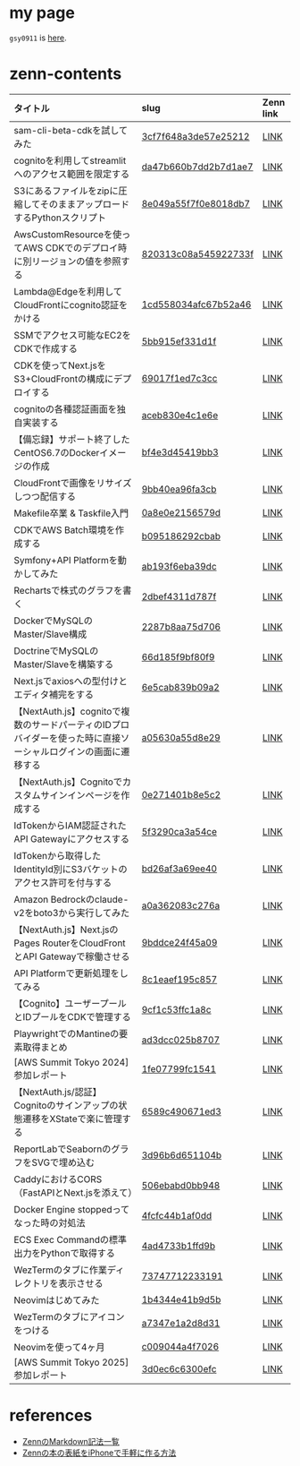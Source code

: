 # my page

`gsy0911` is [here](https://zenn.dev/gsy0911).

# zenn-contents

| タイトル                                                              | slug                                                       | Zenn link                                                          |
|:------------------------------------------------------------------|:-----------------------------------------------------------|:-------------------------------------------------------------------|
| sam-cli-beta-cdkを試してみた                                            | [3cf7f648a3de57e25212](./articles/3cf7f648a3de57e25212.md) | [LINK](https://zenn.dev/gsy0911/articles/3cf7f648a3de57e25212)     |
| cognitoを利用してstreamlitへのアクセス範囲を限定する                                | [da47b660b7dd2b7d1ae7](./articles/da47b660b7dd2b7d1ae7.md) | [LINK](https://zenn.dev/gsy0911/articles/da47b660b7dd2b7d1ae7)     |
| S3にあるファイルをzipに圧縮してそのままアップロードするPythonスクリプト                         | [8e049a55f7f0e8018db7](./articles/8e049a55f7f0e8018db7.md) | [LINK](https://zenn.dev/gsy0911/articles/8e049a55f7f0e8018db7)     |
| AwsCustomResourceを使ってAWS CDKでのデプロイ時に別リージョンの値を参照する                 | [820313c08a545922733f](./articles/820313c08a545922733f.md) | [LINK](https://zenn.dev/gsy0911/articles/820313c08a545922733f)     |
| Lambda@Edgeを利用してCloudFrontにcognito認証をかける                          | [1cd558034afc67b52a46](./articles/1cd558034afc67b52a46.md) | [LINK](https://zenn.dev/gsy0911/articles/1cd558034afc67b52a46)     |
| SSMでアクセス可能なEC2をCDKで作成する                                           | [5bb915ef331d1f](./articles/5bb915ef331d1f.md)             | [LINK](https://zenn.dev/gsy0911/articles/5bb915ef331d1f)           |
| CDKを使ってNext.jsをS3+CloudFrontの構成にデプロイする                            | [69017f1ed7c3cc](./articles/69017f1ed7c3cc.md)             | [LINK](https://zenn.dev/gsy0911/articles/69017f1ed7c3cc)           |
| cognitoの各種認証画面を独自実装する                                             | [aceb830e4c1e6e](./articles/aceb830e4c1e6e.md)             | [LINK](https://zenn.dev/gsy0911/articles/aceb830e4c1e6e)           |
| 【備忘録】サポート終了したCentOS6.7のDockerイメージの作成                              | [bf4e3d45419bb3](./articles/bf4e3d45419bb3.md)             | [LINK](https://zenn.dev/gsy0911/articles/bf4e3d45419bb3)           |
| CloudFrontで画像をリサイズしつつ配信する                                         | [9bb40ea96fa3cb](./articles/9bb40ea96fa3cb.md)             | [LINK](https://zenn.dev/gsy0911/articles/9bb40ea96fa3cb)           |
| Makefile卒業 & Taskfile入門                                           | [0a8e0e2156579d](./articles/0a8e0e2156579d.md)             | [LINK](https://zenn.dev/gsy0911/articles/0a8e0e2156579d)           |
| CDKでAWS Batch環境を作成する                                              | [b095186292cbab](./articles/b095186292cbab.md)             | [LINK](https://zenn.dev/gsy0911/articles/b095186292cbab)           |
| Symfony+API Platformを動かしてみた                                       | [ab193f6eba39dc](./articles/ab193f6eba39dc.md)             | [LINK](https://zenn.dev/gsy0911/articles/ab193f6eba39dc)           |
| Rechartsで株式のグラフを書く                                                | [2dbef4311d787f](./articles/2dbef4311d787f.md)             | [LINK](https://zenn.dev/gsy0911/articles/2dbef4311d787f)           |
| DockerでMySQLのMaster/Slave構成                                       | [2287b8aa75d706](./articles/2287b8aa75d706.md)             | [LINK](https://zenn.dev/gsy0911/articles/2287b8aa75d706)           |
| DoctrineでMySQLのMaster/Slaveを構築する                                  | [66d185f9bf80f9](./articles/66d185f9bf80f9.md)             | [LINK](https://zenn.dev/gsy0911/articles/66d185f9bf80f9)           |
| Next.jsでaxiosへの型付けとエディタ補完をする                                      | [6e5cab839b09a2](./articles/6e5cab839b09a2.md)             | [LINK](https://zenn.dev/gsy0911/articles/6e5cab839b09a2)           |
| 【NextAuth.js】cognitoで複数のサードパーティのIDプロバイダーを使った時に直接ソーシャルログインの画面に遷移する | [a05630a55d8e29](./articles/a05630a55d8e29.md)             | [LINK](https://zenn.dev/gsy0911/articles/a05630a55d8e29)           |
| 【NextAuth.js】Cognitoでカスタムサインインページを作成する                            | [0e271401b8e5c2](./articles/0e271401b8e5c2.md)             | [LINK](https://zenn.dev/gsy0911/articles/0e271401b8e5c2)           |
| IdTokenからIAM認証されたAPI Gatewayにアクセスする                               | [5f3290ca3a54ce](./articles/5f3290ca3a54ce.md)             | [LINK](https://zenn.dev/gsy0911/articles/5f3290ca3a54ce)           |
| IdTokenから取得したIdentityId別にS3バケットのアクセス許可を付与する                       | [bd26af3a69ee40](./articles/bd26af3a69ee40.md)             | [LINK](https://zenn.dev/gsy0911/articles/bd26af3a69ee40)           |
| Amazon Bedrockのclaude-v2をboto3から実行してみた                            | [a0a362083c276a](./articles/a0a362083c276a.md)             | [LINK](https://zenn.dev/gsy0911/articles/a0a362083c276a)           |
| 【NextAuth.js】Next.jsのPages RouterをCloudFrontとAPI Gatewayで稼働させる    | [9bddce24f45a09](./articles/9bddce24f45a09.md)             | [LINK](https://zenn.dev/gsy0911/articles/9bddce24f45a09)           |
| API Platformで更新処理をしてみる                                            | [8c1eaef195c857](./articles/8c1eaef195c857.md)             | [LINK](https://zenn.dev/gsy0911/articles/8c1eaef195c857)           |
| 【Cognito】ユーザープールとIDプールをCDKで管理する                                   | [9cf1c53ffc1a8c](./articles/9cf1c53ffc1a8c.md)             | [LINK](https://zenn.dev/gsy0911/articles/9cf1c53ffc1a8c)           |
| PlaywrightでのMantineの要素取得まとめ                                       | [ad3dcc025b8707](./articles/ad3dcc025b8707.md)             | [LINK](https://zenn.dev/gsy0911/articles/ad3dcc025b8707)           |
| [AWS Summit Tokyo 2024]参加レポート                                     | [1fe07799fc1541](./articles/1fe07799fc1541.md)             | [LINK](https://zenn.dev/gsy0911/articles/1fe07799fc1541)           |
| 【NextAuth.js/認証】Cognitoのサインアップの状態遷移をXStateで楽に管理する                 | [6589c490671ed3](./articles/6589c490671ed3.md)             | [LINK](https://zenn.dev/gsy0911/articles/6589c490671ed3)           |
| ReportLabでSeabornのグラフをSVGで埋め込む                                    | [3d96b6d651104b](./articles/3d96b6d651104b.md)             | [LINK](https://zenn.dev/gsy0911/articles/3d96b6d651104b)           |
| CaddyにおけるCORS（FastAPIとNext.jsを添えて）                                | [506ebabd0bb948](./articles/506ebabd0bb948.md)             | [LINK](https://zenn.dev/gsy0911/articles/506ebabd0bb948)           |
| Docker Engine stoppedってなった時の対処法                                   | [4fcfc44b1af0dd](./articles/4fcfc44b1af0dd.md)             | [LINK](https://zenn.dev/gsy0911/articles/4fcfc44b1af0dd)           |
| ECS Exec Commandの標準出力をPythonで取得する                                 | [4ad4733b1ffd9b](./articles/4ad4733b1ffd9b.md)             | [LINK](https://zenn.dev/gsy0911/articles/4ad4733b1ffd9b)           |
| WezTermのタブに作業ディレクトリを表示させる                                         | [73747712233191](./articles/73747712233191.md)             | [LINK](https://zenn.dev/gsy0911/articles/73747712233191)           |
| Neovimはじめてみた                                                      | [1b4344e41b9d5b](./articles/1b4344e41b9d5b.md)             | [LINK](https://zenn.dev/vim_jp/articles/1b4344e41b9d5b)            |
| WezTermのタブにアイコンをつける                                               | [a7347e1a2d8d31](./articles/a7347e1a2d8d31.md)             | [LINK](https://zenn.dev/gsy0911/articles/a7347e1a2d8d31.md)        |
| Neovimを使って4ヶ月                                                     | [c009044a4f7026](./articles/c009044a4f7026.md)             | [LINK](https://zenn.dev/gsy0911/articles/c009044a4f7026.md)        |
| [AWS Summit Tokyo 2025]参加レポート                                     | [3d0ec6c6300efc](./articles/3d0ec6c6300efc.md)             | [LINK](https://zenn.dev/gsy0911/articles/3d0ec6c6300efc.md)        |

# references

- [ZennのMarkdown記法一覧](https://zenn.dev/zenn/articles/markdown-guide)
- [Zennの本の表紙をiPhoneで手軽に作る方法](https://zenn.dev/karaage0703/articles/a8dd96401f8f70)
